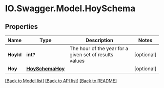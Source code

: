 # IO.Swagger.Model.HoySchema
## Properties

Name | Type | Description | Notes
------------ | ------------- | ------------- | -------------
**HoyId** | **int?** | The hour of the year for a given set of results values | [optional] 
**Hoy** | [**HoySchemaHoy**](HoySchemaHoy.md) |  | [optional] 

[[Back to Model list]](../README.md#documentation-for-models) [[Back to API list]](../README.md#documentation-for-api-endpoints) [[Back to README]](../README.md)


